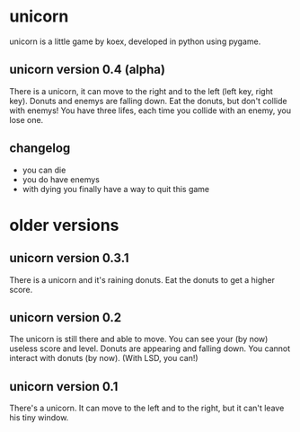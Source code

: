 unicorn
=======
unicorn is a little game by koex, developed in python using pygame.

unicorn version 0.4 (alpha)
-------
There is a unicorn, it can move to the right and to the left (left key, right key). Donuts and enemys are falling down. Eat the donuts, but don't collide with enemys! You have three lifes, each time you collide with an enemy, you lose one.

changelog
-------
- you can die
- you do have enemys
- with dying you finally have a way to quit this game

older versions
=======

unicorn version 0.3.1
-------
There is a unicorn and it's raining donuts. Eat the donuts to get a higher score.

unicorn version 0.2
-------
The unicorn is still there and able to move. You can see your (by now) useless score and level. Donuts are appearing and falling down. You cannot interact with donuts (by now). (With LSD, you can!)


unicorn version 0.1
-------
There's a unicorn. It can move to the left and to the right, but it can't leave his tiny window.
